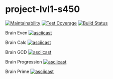 # project-lvl1-s450

[![Maintainability](https://api.codeclimate.com/v1/badges/486fe3d00dd6430fda4b/maintainability)](https://codeclimate.com/github/tavira/project-lvl1-s450/maintainability) [![Test Coverage](https://api.codeclimate.com/v1/badges/486fe3d00dd6430fda4b/test_coverage)](https://codeclimate.com/github/tavira/project-lvl1-s450/test_coverage) [![Build Status](https://travis-ci.org/tavira/project-lvl1-s450.svg?branch=master)](https://travis-ci.org/tavira/project-lvl1-s450)

Brain Even
[![asciicast](https://asciinema.org/a/Zxam5LRqXxIqnZ0XTqjAOtaz7.svg)](https://asciinema.org/a/Zxam5LRqXxIqnZ0XTqjAOtaz7)

Brain Calc
[![asciicast](https://asciinema.org/a/Fb73x12rsa6i7eago8rSv6Z3r.svg)](https://asciinema.org/a/Fb73x12rsa6i7eago8rSv6Z3r)

Brain GCD
[![asciicast](https://asciinema.org/a/LwXyCQ4OLMv5h3ZjDOZs9AxGW.svg)](https://asciinema.org/a/LwXyCQ4OLMv5h3ZjDOZs9AxGW)

Brain Progression
[![asciicast](https://asciinema.org/a/zXJzlwK0ZXaWZANm4VNBrNOeo.svg)](https://asciinema.org/a/zXJzlwK0ZXaWZANm4VNBrNOeo)

Brain Prime
[![asciicast](https://asciinema.org/a/Dmnu2jzMn2RV1YbUxWvG9Umi3.svg)](https://asciinema.org/a/Dmnu2jzMn2RV1YbUxWvG9Umi3)
